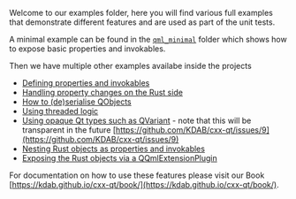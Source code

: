 <!--
SPDX-FileCopyrightText: 2022 Klarälvdalens Datakonsult AB, a KDAB Group company <info@kdab.com>
SPDX-FileContributor: Andrew Hayzen <andrew.hayzen@kdab.com>

SPDX-License-Identifier: MIT OR Apache-2.0
-->

Welcome to our examples folder, here you will find various full examples that demonstrate different features and are used as part of the unit tests.

A minimal example can be found in the [`qml_minimal`](./qml_minimal/) folder which shows how to expose basic properties and invokables.

Then we have multiple other examples availabe inside the projects

  * [Defining properties and invokables](./qml_features/src/rust_obj_invokables.rs)
  * [Handling property changes on the Rust side](./qml_features/src/handler_property_change.rs)
  * [How to (de)serialise QObjects](./qml_features/src/serialisation.rs)
  * [Using threaded logic](./qml_with_threaded_logic/src/lib.rs)
  * [Using opaque Qt types such as QVariant](./qml_features/src/types.rs) - note that this will be transparent in the future [https://github.com/KDAB/cxx-qt/issues/9](https://github.com/KDAB/cxx-qt/issues/9)
  * [Nesting Rust objects as properties and invokables](./qml_features/src/nested.rs)
  * [Exposing the Rust objects via a QQmlExtensionPlugin](./qml_extension_plugin/core/build.rs)

For documentation on how to use these features please visit our Book [https://kdab.github.io/cxx-qt/book/](https://kdab.github.io/cxx-qt/book/).
